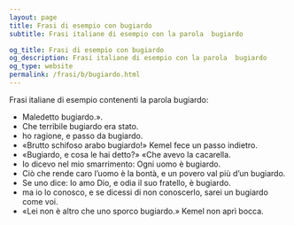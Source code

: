 ```yaml
---
layout: page
title: Frasi di esempio con bugiardo 
subtitle: Frasi italiane di esempio con la parola  bugiardo

og_title: Frasi di esempio con bugiardo 
og_description: Frasi italiane di esempio con la parola  bugiardo
og_type: website
permalink: /frasi/b/bugiardo.html
---
```


Frasi italiane di esempio contenenti la parola bugiardo:


- Maledetto bugiardo.».
- Che terribile bugiardo era stato.
- ho ragione, e passo da bugiardo.
- «Brutto schifoso arabo bugiardo!» Kemel fece un passo indietro.
- «Bugiardo, e cosa le hai detto?» «Che avevo la cacarella.
- Io dicevo nel mio smarrimento: Ogni uomo è bugiardo.
- Ciò che rende caro l’uomo è la bontà, e un povero val più d’un bugiardo.
- Se uno dice: Io amo Dio, e odia il suo fratello, è bugiardo.
- ma io lo conosco, e se dicessi di non conoscerlo, sarei un bugiardo come voi.
- «Lei non è altro che uno sporco bugiardo.» Kemel non aprì bocca.
